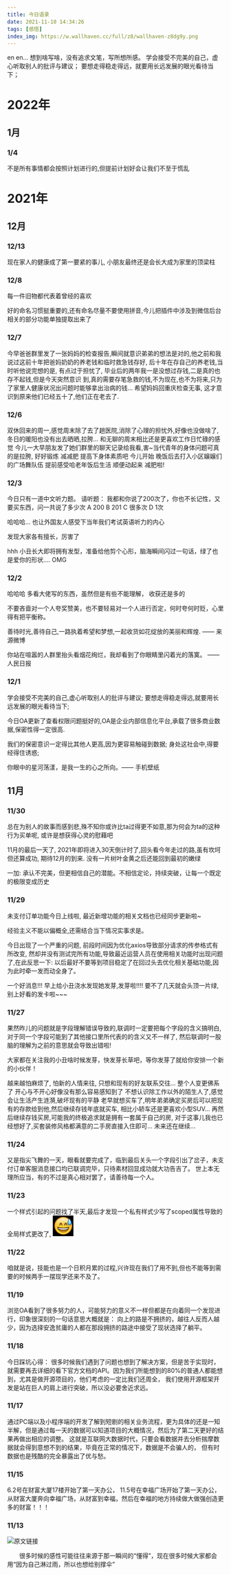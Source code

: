 ```yaml
---
title: 今日语录
date: 2021-11-10 14:34:26
tags: [感悟]
index_img: https://w.wallhaven.cc/full/z8/wallhaven-z8dg9y.png
---
```


en en... 想到啥写啥，没有追求文笔，写所想所感。
学会接受不完美的自己，虚心听取别人的批评与建议；
要想走得稳走得远，就要用长远发展的眼光看待当下；
<!--more-->

# 2022年

## 1月
### 1/4
不是所有事情都会按照计划进行的,但提前计划好会让我们不至于慌乱

# 2021年

## 12月
### 12/13
现在家人的健康成了第一要紧的事儿, 小朋友最终还是会长大成为家里的顶梁柱

### 12/8
每一件旧物都代表着曾经的喜欢

好的命名习惯挺重要的,还有命名尽量不要使用拼音,今儿把插件中涉及到微信后台相关的部分功能单独提取出来了

### 12/7
今早爸爸群里发了一张妈妈的检查报告,瞬间就意识弟弟的想法是对的,他之前和我说过这前十年把爸妈奶奶的养老钱和临时救急钱存好,
后十年在存自己的养老钱,当时听他说完想的是, 有点过于担忧了, 毕业后的两年我一是没想过存钱,二是真的也存不起钱,但是今天突然意识
到,真的需要存笔急救的钱,不为现在,也不为将来,只为了家里人健康状况出问题时能够拿出治病的钱...
希望妈妈回重庆检查无事, 这才意识到原来他们已经五十了,他们正在老去了.

### 12/6
双休回来的周一,感觉周末除了去了趟医院,消除了心理的担忧外,好像也没做啥了,
冬日的暖阳也没有出去晒晒,拉胯...
和无聊的周末相比还是更喜欢工作日忙碌的感觉
今儿一大早朋友发了她们群里的聊天记录给我看,害~当代青年的身体问题可真的是拉胯,
好好锻炼 减减肥 提高下身体素质吧
今儿开始 晚饭后去打入小区嬢嬢们的广场舞队伍 提前感受哈老年饭后生活 顺便动起来 减肥啦!

### 12/3
今日只有一道中文听力题。
请听题：
我都和你说了200次了，你也不长记性，又要买东西，问一共说了多少次
A 200    B  201   C   很多次  D  1次

哈哈哈...
也让外国友人感受下当年我们考试英语听力的内心

发现大家各有擅长，厉害了

hhh 小丑长大即将拥有发型，准备给他剪个心形，脑海瞬间闪过一句话，绿了也是爱你的形状.... OMG

### 12/2

哈哈哈 多看大佬写的东西，虽然但是有些不能理解， 收获还是多的

不要吝啬对一个人夸奖赞美，也不要轻易对一个人进行否定，何时夸何时贬，心里得有把平衡称。

善待时光,善待自己,一路执着希望和梦想,一起收货如花绽放的美丽和辉煌. —— 来源微博

你站在喧嚣的人群里抬头看烟花绚烂，我却看到了你眼睛里闪着光的落寞。 —— 人民日报

### 12/1

学会接受不完美的自己,虚心听取别人的批评与建议;
要想走得稳走得远,就要用长远发展的眼光看待当下;

今日OA更新了查看权限问题挺好的,OA是企业内部信息化平台,承载了很多商业数据,保密性得一定很高.

我们的保密意识一定得比其他人更高,因为更容易触碰到数据;
身处这社会中,得要经得住诱惑;

你眼中的星河荡漾，是我一生的心之所向。—— 手机壁纸

## 11月
### 11/30

总在为别人的故事而感到悲,殊不知你或许比ta过得更不如意,那为何会为ta的这种行为买单呢,
或许是想获得心灵的慰藉吧

11月的最后一天了, 2021年即将进入30天倒计时了,回头看今年走过的路,虽有坎坷但还算成功, 期待12月的到来.
没有一片树叶金黄之后还能回到最初的嫩绿

一加:
承认不完美，但更相信自己的潜能。不相信定论，持续突破，让每一个既定的极限变成历史

### 11/29

未支付订单功能今日上线啦, 最近新增功能的相关文档也已经同步更新啦~

经验主义不能以偏概全,还需结合当下情况实事求是。

今日出现了一个严重的问题, 前段时间因为优化axios导致部分请求的传参格式有所改变,
然却并没有测试完所有功能,导致最近运营人员在使用相关功能时出现问题了,在此反思一下:
以后最好不要等到项目稳定了在回过头去优化相关基础功能,因为此时牵一发而动全身了。

一个好消息!!! 早上给小丑浇水发现她发芽,发芽啦!!!! 要不了几天就会头顶一片绿,别上好看的发卡啦~~~

### 11/27

果然昨儿的问题就是字段理解错误导致的,联调时一定要把每个字段的含义搞明白,
对于同一个字段可能到了其他接口里所代表的的含义又不一样了, 然后联调时一股脑的理解为之前的意思就会导致出错啦!

大家都在关注我的小丑啥时候发芽，快发芽长草吧，等你发芽了就给你安排一个新的小伙伴！

越来越怕麻烦了, 怕新的人情来往, 只想和现有的好友联系交往... 
整个人变更佛系了 开心与不开心好像没有那么容易感知到了
不想认识除工作以外的陌生人了,感觉会让生活产生涟漪,破坏现有的平静
老早就想买车了,明年弟弟确定买房后可以把现有的存款给到他,然后继续存钱年底就买车, 相比小轿车还是更喜欢小型SUV...
再然后继续存钱买房,可能我的终极追求就是拥有一套属于自己的房, 对于这事儿我也已经想好了,买套装修风格都满意的二手房直接入住即可...
未来还在继续...

### 11/24

又是指尖飞舞的一天，眼看就要完成了，临到最后关头一个字段引出了岔子，未支付订单客服消息接口均已联调完毕，只待素材回显成功就大功告吉了。
世上本无理所应当，有的不过是真心相对罢了，请善待每一个人。

### 11/23

一个样式引起的问题找了半天,最后才发现一个私有样式少写了scoped属性导致的全局样式更改了, ![img.png](../img/ganga.png)

### 11/22

咱就是说，技能也是一个日积月累的过程,兴许现在我们了用不到,但也不能等到需要的时候两手一摆现学还来不及了。

### 11/19

浏览OA看到了很多努力的人，可能努力的意义不一样但都是在向着同一个发现进行，印象很深刻的一句话意思大概就是：
向上的路是不拥挤的，越往人反而人越少，因为选择安逸贫庸的人都在那段拥挤的路途中接受了现状选择了躺平。

### 11/18
今日踩坑心得：
很多时候我们遇到了问题也想到了解决方案，但是苦于实现时，就需要再去详细的看下官方文档的API。因为我们所能想到的80%的普通人都能想到，尤其是做开源项目的，他们考虑的一定比我们还周全，
我们使用开源框架开发是站在巨人的肩上进行突破，所以没必要舍近求远。

### 11/17

通过PC端以及小程序端的开发了解到短剧的相关业务流程，更为具体的还是一知半解，但是通过每一天的数据可以知道项目的大概情况，然后为了第二天更好的结果再做出相应的调整。
这就是互联网大数据时代，只要会看数据并去分析揣摩数据就会得到意想不到的结果，毕竟在正常的情况下，数据是不会骗人的， 但有时数据也是残酷的完全暴露出了优与愁。

### 11/15

6.2号在财富大厦17楼开始了第一天办公， 11.5号在幸福广场开始了第一天办公，从财富大厦奔向幸福广场，从财富到幸福，然后在幸福的地方持续做大做强创造更多的财富！！！

### 11/13

![原文链接](https://mp.weixin.qq.com/s/fkthFFu-XX0NojqnaiRTPQ)

&emsp;&emsp;很多时候的感性可能往往来源于那一瞬间的“懂得”，现在很多时候大家都会用“因为自己淋过雨，所以也想给别撑伞”
